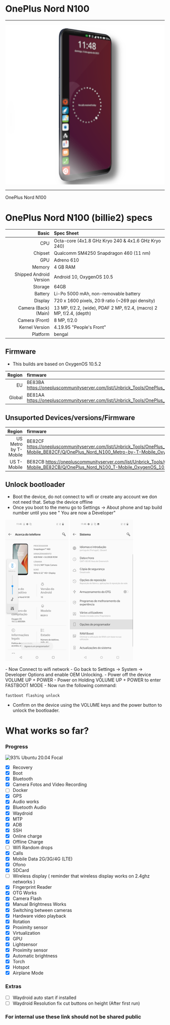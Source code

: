 # OnePlus Nord N100
______________________

![](./refs/n100.png)
______________________
OnePlus Nord N100

OnePlus Nord N100 (billie2) specs
==========================================


| Basic                   | Spec Sheet                                                                                                                     |
| -----------------------:|:------------------------------------------------------------------------------------------------------------------------------ |
| CPU                     | Octa-core (4x1.8 GHz Kryo 240 & 4x1.6 GHz Kryo 240)                                                                                                                      |
| Chipset                 | Qualcomm SM4250 Snapdragon 460 (11 nm)                                                                                                            |
| GPU                     | Adreno 610                                                                                                                   |
| Memory                  | 4 GB RAM                                                                                                                     |
| Shipped Android Version | Android 10, OxygenOS 10.5                                                                                                                           |
| Storage                 |64GB                                                                                                                  |
| Battery                 | Li-Po 5000 mAh, non-removable battery                                                                                           |
| Display                 | 720 x 1600 pixels, 20:9 ratio (~269 ppi density)                                                                            |
| Camera (Back)(Main)     | 13 MP, f/2.2, (wide), PDAF 2 MP, f/2.4, (macro) 2 MP, f/2.4, (depth)                                                                                |
| Camera (Front)          | 8 MP, f/2.0
| Kernel Version          | 4.19.95 "People's Front"
| Platform          | bengal

## Firmware
- This builds are based on OxygenOS 10.5.2

| Region                   | firmware                                                                                                                     |
| -----------------------:|:------------------------------------------------------------------------------------------------------------------------------ |
|EU | BE83BA https://onepluscommunityserver.com/list/Unbrick_Tools/OnePlus_Nord_N100/EU_BE83BA/Q/OnePlus_Nord_N100_EU_OxygenOS_10.5.2.zip
|Global | BE81AA https://onepluscommunityserver.com/list/Unbrick_Tools/OnePlus_Nord_N100/Global_BE81AA/Q/OnePlus_Nord_N100_Global_OxygenOS_10.5.3.zip


## Unsuported Devices/versions/Firmware

 Region                   | firmware                                                                                                                     |
| -----------------------:|:------------------------------------------------------------------------------------------------------------------------------ |
|US Metro by T-Mobile| BE82CF https://onepluscommunityserver.com/list/Unbrick_Tools/OnePlus_Nord_N100/Metro_by_T-Mobile_BE82CF/Q/OnePlus_Nord_N100_Metro-by-T-Mobile_OxygenOS_10.5.8.zip
|US T-Mobile | BE82CB https://onepluscommunityserver.com/list/Unbrick_Tools/OnePlus_Nord_N100/T-Mobile_BE82CB/Q/OnePlus_Nord_N100_T-Mobile_OxygenOS_10.5.8.zip

## Unlock bootloader
- Boot the device, do not connect to wifi or create any account we don not need that. Setup the device offline
- Once you boot to the menu go to Settings -> About phone and tap build number until you see " You are now a Developer"
<p float="center">
  <img src="./refs/Screenshot_20201031-114627.jpg" width="200" />
  <img src="./refs/Screenshot_20201031-114652.jpg" width="200" /> 
</p>

</div>
- Now Connect to wifi network
- Go back to Settings -> System -> Developer Options and enable OEM Unlocking.
- Power off the device VOLUME UP + POWER
- Power on Holding VOLUME UP + POWER to enter FASTBOOT MODE
- Now run the following command:

` fastboot flashing unlock `

- Confirm on the device using the VOLUME keys and the power button to unlock the bootloader.

# What works so far?

### Progress
![93%](https://progress-bar.dev/93) Ubuntu 20.04 Focal

- [X] Recovery
- [X] Boot
- [X] Bluetooth
- [X] Camera Fotos and Video Recording
- [ ] Docker
- [X] GPS
- [X] Audio works
- [X] Bluetooth Audio
- [X] Waydroid
- [X] MTP
- [X] ADB
- [X] SSH
- [X] Online charge
- [X] Offline Charge
- [ ] Wifi Random drops
- [X] Calls
- [X] Mobile Data 2G/3G/4G (LTE)
- [X] Ofono
- [X] SDCard
- [ ] Wireless display ( reminder that wireless display works on 2.4ghz networks )
- [X] Fingerprint Reader
- [X] OTG Works
- [X] Camera Flash
- [X] Manual Brightness Works
- [X] Switching between cameras
- [X] Hardware video playback
- [X] Rotation
- [X] Proximity sensor
- [X] Virtualization
- [X] GPU
- [X] Lightsensor
- [X] Proximity sensor
- [X] Automatic brightness
- [X] Torch
- [X] Hotspot
- [X] Airplane Mode
### Extras
- [ ] Waydroid auto start if installed
- [ ] Waydroid Resolution fix cut buttons on height (After first run)

### For internal use these link should not be shared public
